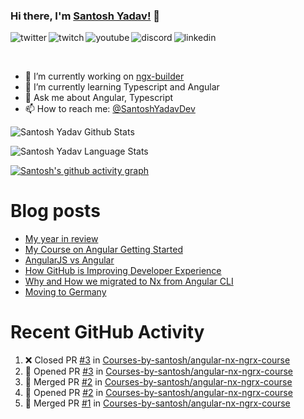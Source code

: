 ### Hi there, I'm [Santosh Yadav!](https://santoshyadav.dev) 👋

<p>
<a href="https://twitter.com/SantoshYadavDev">
   <img align="left" alt="twitter" src="https://img.shields.io/badge/Twitter-1DA1F2?style=for-the-badge&logo=twitter&logoColor=white" />
</a>&nbsp;&nbsp;

<a href="https://www.twitch.tv/santoshyadavdev">
   <img align="left" alt="twitch" src="https://img.shields.io/badge/Twitch-9146FF?style=for-the-badge&logo=twitch&logoColor=white" />
</a>&nbsp;&nbsp;

<a href="https://www.youtube.com/c/TechTalksWithSantosh">
   <img align="left" alt="youtube" src="https://img.shields.io/badge/YouTube-FF0000?style=for-the-badge&logo=youtube&logoColor=white" />
</a>&nbsp;&nbsp;

<a href="https://discord.gg/m6cNkVfXrQ">
   <img align="left" alt="discord" src="https://img.shields.io/badge/Discord-7289DA?style=for-the-badge&logo=discord&logoColor=white" />
</a>&nbsp;&nbsp;

<a href="https://www.linkedin.com/in/santoshyadavdev/">
   <img align="left" alt="linkedin" src="https://img.shields.io/badge/LinkedIn-0077B5?style=for-the-badge&logo=linkedin&logoColor=white" />
</a>
<p/>

<br/>
<p>

- 🔭 I’m currently working on [ngx-builder](https://github.com/ngx-builders)
- 🌱 I’m currently learning Typescript and Angular
- 💬 Ask me about Angular, Typescript
- 📫 How to reach me: [@SantoshYadavDev](https://twitter.com/SantoshYadavDev)

</p>

![Santosh Yadav Github Stats](https://github-readme-stats.vercel.app/api?username=SantoshYadavDev&show_icons=true&include_all_commits=true&theme=radical)

![Santosh Yadav Language Stats](https://github-readme-stats.vercel.app/api/top-langs/?username=SantoshYadavDev&layout=compact&theme=radical)

[![Santosh's github activity graph](https://github-readme-activity-graph.cyclic.app/graph?username=SantoshYadavDev&theme=github-compact)](https://github.com/ashutosh00710/github-readme-activity-graph)

# Blog posts
<!-- BLOG-POST-LIST:START -->
- [My year in review](https://dev.to/this-is-learning/my-year-in-review-341d)
- [My Course on Angular Getting Started](https://dev.to/santoshyadav198613/my-course-on-angular-getting-started-3jec)
- [AngularJS vs Angular](https://dev.to/this-is-angular/angularjs-vs-angular-1gh6)
- [How GitHub is Improving Developer Experience](https://dev.to/this-is-learning/how-github-is-improving-developer-experience-8jj)
- [Why and How we migrated to Nx from Angular CLI](https://dev.to/this-is-angular/why-and-how-we-migrated-to-nx-from-angular-cli-5a61)
- [Moving to Germany](https://dev.to/santoshyadav198613/moving-to-germany-4no9)
<!-- BLOG-POST-LIST:END -->

# Recent GitHub Activity
<!--START_SECTION:activity-->
1. ❌ Closed PR [#3](https://github.com/Courses-by-santosh/angular-nx-ngrx-course/pull/3) in [Courses-by-santosh/angular-nx-ngrx-course](https://github.com/Courses-by-santosh/angular-nx-ngrx-course)
2. 💪 Opened PR [#3](https://github.com/Courses-by-santosh/angular-nx-ngrx-course/pull/3) in [Courses-by-santosh/angular-nx-ngrx-course](https://github.com/Courses-by-santosh/angular-nx-ngrx-course)
3. 🎉 Merged PR [#2](https://github.com/Courses-by-santosh/angular-nx-ngrx-course/pull/2) in [Courses-by-santosh/angular-nx-ngrx-course](https://github.com/Courses-by-santosh/angular-nx-ngrx-course)
4. 💪 Opened PR [#2](https://github.com/Courses-by-santosh/angular-nx-ngrx-course/pull/2) in [Courses-by-santosh/angular-nx-ngrx-course](https://github.com/Courses-by-santosh/angular-nx-ngrx-course)
5. 🎉 Merged PR [#1](https://github.com/Courses-by-santosh/angular-nx-ngrx-course/pull/1) in [Courses-by-santosh/angular-nx-ngrx-course](https://github.com/Courses-by-santosh/angular-nx-ngrx-course)
<!--END_SECTION:activity-->
